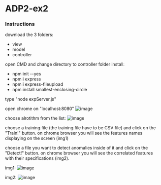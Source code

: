 # ADP2-ex2



### Instructions
download the 3 folders:
* view
* model
* controller

open CMD and change directory to controller folder
install:
* npm init --yes
* npm i express
* npm i express-fileupload
* npm install smallest-enclosing-circle

type "node expServer.js"

open chrome on "localhost:8080"
![image](https://user-images.githubusercontent.com/58383829/120111157-861a3480-c179-11eb-8c9c-7c67715f07a2.png)

choose alrotithm from the list:
![image](https://user-images.githubusercontent.com/58383829/120111194-ab0ea780-c179-11eb-9e66-461af9dfa7bd.png)

choose a training file (the training file have to be CSV file) and click on the "Train!" button.
on chrome browser you will see the features names displaying on the screen (img1)

choose a file you want to detect anomalies inside of it and click on the "Detect!" button.
on chrome browser you will see the correlated features with their specifications (img2).


img1:
![image](https://user-images.githubusercontent.com/58383829/120111274-faed6e80-c179-11eb-8fe9-780215ff8db3.png)

img2:
![image](https://user-images.githubusercontent.com/58383829/120113399-01ccaf00-c183-11eb-841a-7f25482f161c.png)

